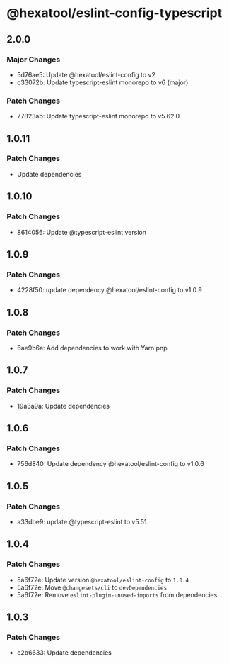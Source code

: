 # @hexatool/eslint-config-typescript

## 2.0.0

### Major Changes

- 5d76ae5: Update @hexatool/eslint-config to v2
- c33072b: Update typescript-eslint monorepo to v6 (major)

### Patch Changes

- 77823ab: Update typescript-eslint monorepo to v5.62.0

## 1.0.11

### Patch Changes

- Update dependencies

## 1.0.10

### Patch Changes

- 8614056: Update @typescript-eslint version

## 1.0.9

### Patch Changes

- 4228f50: update dependency @hexatool/eslint-config to v1.0.9

## 1.0.8

### Patch Changes

- 6ae9b6a: Add dependencies to work with Yarn pnp

## 1.0.7

### Patch Changes

- 19a3a9a: Update dependencies

## 1.0.6

### Patch Changes

- 756d840: Update dependency @hexatool/eslint-config to v1.0.6

## 1.0.5

### Patch Changes

- a33dbe9: update @typescript-eslint to v5.51.

## 1.0.4

### Patch Changes

- 5a6f72e: Update version `@hexatool/eslint-config` to `1.0.4`
- 5a6f72e: Move `@changesets/cli` to `devDependencies`
- 5a6f72e: Remove `eslint-plugin-unused-imports` from dependencies

## 1.0.3

### Patch Changes

- c2b6633: Update dependencies

